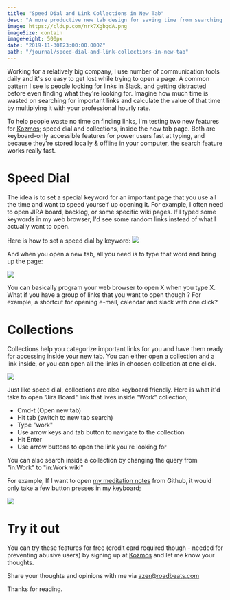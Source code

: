 ```yaml
---
title: "Speed Dial and Link Collections in New Tab"
desc: "A more productive new tab design for saving time from searching important links"
image: https://cldup.com/nrk7XgbqdA.png
imageSize: contain
imageHeight: 500px
date: "2019-11-30T23:00:00.000Z"
path: "/journal/speed-dial-and-link-collections-in-new-tab"
---
```


Working for a relatively big company, I use number of communication tools daily and it's so easy to get lost while trying to open a page. A common pattern I see is people looking for links in Slack, and getting distracted before even finding what they're looking for. Imagine how much time is wasted on searching for important links and calculate the value of that time by multiplying it with your professional hourly rate.

To help people waste no time on finding links, I'm testing two new features for [Kozmos](https://getkozmos.com); speed dial and collections, inside the new tab page. Both are keyboard-only accessible features for power users fast at typing, and because they're stored locally & offline in your computer, the search feature works really fast.

# Speed Dial

The idea is to set a special keyword for an important page that you use all the time and want to speed yourself up opening it. For example, I often need to open JIRA board, backlog, or some specific wiki pages. If I typed some keywords in my web browser, I'd see some random links instead of what I actually want to open.

Here is how to set a speed dial by keyword:
![](https://cldup.com/Mr1rgGaVNW.png)

And when you open a new tab, all you need is to type that word and bring up the page:

![](https://cldup.com/MWLBnM23mc.png)

You can basically program your web browser to open X when you type X. What if you have a group of links that you want to open though ? For example, a shortcut for opening e-mail, calendar and slack with one click?

# Collections

Collections help you categorize important links for you and have them ready for accessing inside your new tab. You can either open a collection and a link inside, or you can open all the links in choosen collection at one click.

![](https://cldup.com/0tOmrYJANJ.png)

Just like speed dial, collections are also keyboard friendly. Here is what it'd take to open "Jira Board" link that lives inside "Work" collection;

- Cmd-t (Open new tab)
- Hit tab (switch to new tab search)
- Type "work"
- Use arrow keys and tab button to navigate to the collection
- Hit Enter
- Use arrow buttons to open the link you're looking for

You can also search inside a collection by changing the query from "in:Work" to "in:Work wiki"

For example, If I want to open [my meditation notes](https://github.com/azer/notebook/blob/master/zen/meditation.md) from Github, it would only take a few button presses in my keyboard;

![](https://cldup.com/0syT7QpfSx.png)

# Try it out

You can try these features for free (credit card required though - needed for preventing abusive users) by signing up at [Kozmos](http://getkozmos.com) and let me know your thoughts.

Share your thoughts and opinions with me via [azer@roadbeats.com](mailto:azer@roadbeats.com)

Thanks for reading.
